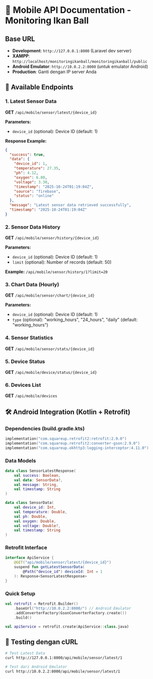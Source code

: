 # 📱 Mobile API Documentation - Monitoring Ikan Ball

## Base URL
- **Development**: `http://127.0.0.1:8000` (Laravel dev server)
- **XAMPP**: `http://localhost/monitoringikanball/monitoringikanball/public`
- **Android Emulator**: `http://10.0.2.2:8000` (untuk emulator Android)
- **Production**: Ganti dengan IP server Anda

## 🔗 Available Endpoints

### 1. Latest Sensor Data
**GET** `/api/mobile/sensor/latest/{device_id}`

**Parameters:**
- `device_id` (optional): Device ID (default: 1)

**Response Example:**
```json
{
  "success": true,
  "data": {
    "device_id": 1,
    "temperature": 27.35,
    "ph": 4.12,
    "oxygen": 6.80,
    "voltage": 3.30,
    "timestamp": "2025-10-24T01:19:04Z",
    "source": "firebase",
    "status": "online"
  },
  "message": "Latest sensor data retrieved successfully",
  "timestamp": "2025-10-24T01:19:04Z"
}
```

### 2. Sensor Data History
**GET** `/api/mobile/sensor/history/{device_id}`

**Parameters:**
- `device_id` (optional): Device ID (default: 1)
- `limit` (optional): Number of records (default: 50)

**Example:** `/api/mobile/sensor/history/1?limit=20`

### 3. Chart Data (Hourly)
**GET** `/api/mobile/sensor/chart/{device_id}`

**Parameters:**
- `device_id` (optional): Device ID (default: 1)
- `type` (optional): "working_hours", "24_hours", "daily" (default: "working_hours")

### 4. Sensor Statistics
**GET** `/api/mobile/sensor/stats/{device_id}`

### 5. Device Status
**GET** `/api/mobile/device/status/{device_id}`

### 6. Devices List
**GET** `/api/mobile/devices`

## 🛠️ Android Integration (Kotlin + Retrofit)

### Dependencies (build.gradle.kts)
```kotlin
implementation("com.squareup.retrofit2:retrofit:2.9.0")
implementation("com.squareup.retrofit2:converter-gson:2.9.0")
implementation("com.squareup.okhttp3:logging-interceptor:4.11.0")
```

### Data Models
```kotlin
data class SensorLatestResponse(
    val success: Boolean,
    val data: SensorData?,
    val message: String,
    val timestamp: String
)

data class SensorData(
    val device_id: Int,
    val temperature: Double,
    val ph: Double,
    val oxygen: Double,
    val voltage: Double?,
    val timestamp: String
)
```

### Retrofit Interface
```kotlin
interface ApiService {
    @GET("api/mobile/sensor/latest/{device_id}")
    suspend fun getLatestSensorData(
        @Path("device_id") deviceId: Int = 1
    ): Response<SensorLatestResponse>
}
```

### Quick Setup
```kotlin
val retrofit = Retrofit.Builder()
    .baseUrl("http://10.0.2.2:8000/") // Android Emulator
    .addConverterFactory(GsonConverterFactory.create())
    .build()

val apiService = retrofit.create(ApiService::class.java)
```

## 🧪 Testing dengan cURL

```bash
# Test Latest Data
curl http://127.0.0.1:8000/api/mobile/sensor/latest/1

# Test dari Android Emulator
curl http://10.0.2.2:8000/api/mobile/sensor/latest/1
```